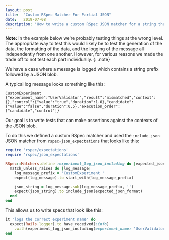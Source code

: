 ```yaml
---
layout: post
title:  "Custom RSpec Matcher For Partial JSON"
date:   2019-07-08
description: "How to write a custom RSpec JSON matcher for a string that is partially made up of JSON."
---
```


**Note:** In the example below we're probably testing things at the wrong level. The appropriate way to test this would likely be to test the generation of the data, the formatting of the data, and the logging of the message all independently from one another. However, for various reasons we made the trade off to not test each part individually.
{: .note}

We have a case where a message is logged which contains a string prefix followed by a JSON blob.

A typical log message looks something like this:

```
CustomExperiment {"experiment_name":"UserValidator","result":"mismatched","context":{},"control":{"value":"true","duration":1.0},"candidate":{"value":"false","duration":0.5},"execution_order":["candidate","control"]}
```

Our goal is to write tests that can make assertions against the contexts of the JSON blob.

To do this we defined a custom RSpec matcher and used the `include_json` JSON matcher from [`rspec-json_expectations`](https://github.com/waterlink/rspec-json_expectations) that looks like this:

```rb
require 'rspec/expectations'
require 'rspec/json_expectations'

RSpec::Matchers.define :experiment_log_json_including do |expected_json_format|
  match_unless_raises do |log_message|
    log_message_prefix = 'CustomExperiment '
    expect(log_message).to start_with(log_message_prefix)

    json_string = log_message.sub(log_message_prefix, '')
    expect(json_string).to include_json(expected_json_format)
  end
end
```

This allows us to write specs that look like this:
```rb
it 'logs the correct experiment name' do
  expect(Rails.logger).to have_received(:info)
    .with(experiment_log_json_including(experiment_name: 'UserValidator'))
end
```
